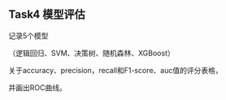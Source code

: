 ## Task4  模型评估
记录5个模型

（逻辑回归、SVM、决策树、随机森林、XGBoost）

关于accuracy、precision，recall和F1-score、auc值的评分表格，

并画出ROC曲线。
